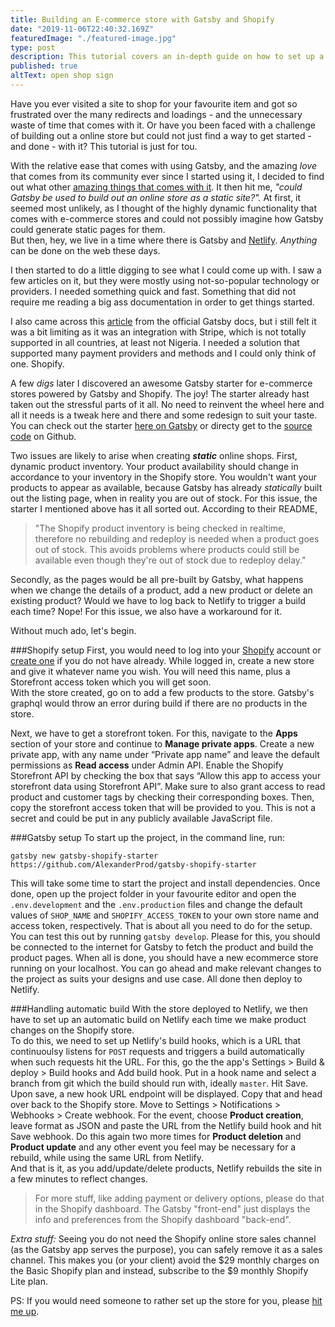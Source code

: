 ```yaml
---
title: Building an E-commerce store with Gatsby and Shopify
date: "2019-11-06T22:40:32.169Z"
featuredImage: "./featured-image.jpg"
type: post
description: This tutorial covers an in-depth guide on how to set up a static site PWA ecommerce site with Gatsby and Shopify
published: true
altText: open shop sign
---
```


Have you ever visited a site to shop for your favourite item and got so frustrated over the many redirects and loadings - and the unnecessary waste of time that comes with it. Or have you been faced with a challenge of building out a online store but could not just find a way to get started - and done - with it? This tutorial is just for tou.

With the relative ease that comes with using Gatsby, and the amazing _love_ that comes from its community ever since I started using it, I decided to find out what other [amazing things that comes with it](https://www.storyblok.com/tp/3-reasons-why-you-should-consider-gatsby-js-for-your-next-project). It then hit me, _"could Gatsby be used to build out an online store as a static site?"._  At first, it seemed most unlikely, as I thought of the highly dynamic functionality that comes with e-commerce stores and could not possibly imagine how Gatsby could generate static pages for them.<br/> But then, hey, we live in a time where there is Gatsby and [Netlify](https://netlify.com). _Anything_ can be done on the web these days.

I then started to do a little digging to see what I could come up with.  I saw a few articles on it, but they were mostly using not-so-popular technology or providers. I needed something quick and fast. Something that did not require me reading a big ass documentation in order to get things started.

I also came across this [article](https://www.gatsbyjs.org/tutorial/ecommerce-tutorial/) from the official Gatsby docs, but i still felt it was a bit limiting as it was an integration with Stripe, which is not totally supported in all countries, at least not Nigeria. I needed a solution that supported many payment providers and methods and I could only think of one. Shopify.

A few _digs_ later I discovered an awesome Gatsby starter for e-commerce stores powered by Gatsby and Shopify. The joy! The starter already hast taken out the stressful parts of it all. No need to reinvent the wheel here and all it needs is a tweak here and there and some redesign to suit your taste. You can check out the starter [here on Gatsby](https://www.gatsbyjs.org/docs/building-an-ecommerce-site-with-shopify/) or directy get to the [source code](https://github.com/AlexanderProd/gatsby-shopify-starter) on Github. 


Two issues are likely to arise when creating ___static___ online shops. First, dynamic product inventory. Your product availability should change in accordance to your inventory in the Shopify store. You wouldn't want your products to appear as available, because Gatsby has already _statically_ built out the listing page, when in reality you are out of stock. For this issue, the starter I mentioned above has it all sorted out. According to their README, 
>"The Shopify product inventory is being checked in realtime, therefore no rebuilding and redeploy is needed when a product goes out of stock. This avoids problems where products could still be available even though they're out of stock due to redeploy delay."

Secondly, as the pages would be all pre-built by Gatsby, what happens when we change the details of a product, add a new product or delete an existing product? Would we have to log back to Netlify to trigger a build each time? Nope! For this issue, we also have a workaround for it.

Without much ado, let's begin. <br/>

###Shopify setup
First, you would need to log into your [Shopify](https://shopify.com/) account or [create one](https://www.shopify.com/signup) if you do not have already. While logged in, create a new store and give it whatever name you wish. You will need this name, plus a Storefront access token which you will get soon. <br/> With the store created, go on to add a few products to the store. Gatsby's graphql would throw an error during build if there are no products in the store.

Next, we have to get a storefront token. For this, navigate to the __Apps__ section of your store and continue to __Manage private apps__. Create a new private app, with any name under “Private app name” and leave the default permissions as __Read access__ under Admin API. Enable the Shopify Storefront API by checking the box that says “Allow this app to access your storefront data using Storefront API”. Make sure to also grant access to read product and customer tags by checking their corresponding boxes. Then, copy the storefront access token that will be provided to you. This is not a secret and could be put in any publicly available JavaScript file.

###Gatsby setup
To start up the project, in the command line, run:
```
gatsby new gatsby-shopify-starter https://github.com/AlexanderProd/gatsby-shopify-starter
```
This will take some time to start the project and install dependencies. Once done, open up the project folder in your favourite editor and open the `.env.development` and the `.env.production` files and change the default values of `SHOP_NAME` and `SHOPIFY_ACCESS_TOKEN` to your own store name and access token, respectively. That is about all you need to do for the setup. You can test this out by running `gatsby develop`. Please for this, you should be connected to the internet for Gatsby to fetch the product and build the product pages. When all is done, you should have a new ecommerce store running on your localhost. You can go ahead and make relevant changes to the project as suits your designs and use case. All done then deploy to Netlify. 

###Handling automatic build
With the store deployed to Netlify, we then have to set up an automatic build on Netlify each time we make product changes on the Shopify store.<br/>
To do this, we need to set up Netlify's build hooks, which is a URL that continuoulsy listens for `POST` requests and triggers a build automatically when such requests hit the URL. For this, go the the app's Settings > Build & deploy > Build hooks and Add build hook. Put in a hook name and select a branch from git which the build should run with, ideally `master`. Hit Save. Upon save, a new hook URL endpoint will be displayed. Copy that and head over back to the Shopify store. Move to Settings > Notifications > Webhooks > Create webhook. For the event, choose __Product creation__, leave format as JSON and paste the URL from the Netlify build hook and hit Save webhook. Do this again two more times for __Product deletion__ and __Product update__ and any other event you feel may be necessary for a rebuild, while using the same URL from Netlify. 
<br/>
And that is it, as you add/update/delete products, Netlify rebuilds the site in a few minutes to reflect changes.

> For more stuff, like adding payment or delivery options, please do that in the Shopify dashboard. The Gatsby "front-end" just displays the info and preferences from the Shopify dashboard "back-end".

_Extra stuff:_ Seeing you do not need the Shopify online store sales channel (as the Gatsby app serves the purpose), you can safely remove it as a sales channel. This makes you (or your client) avoid the $29 monthly charges on the Basic Shopify plan and instead, subscribe to the $9 monthly Shopify Lite plan.

PS: If you would need someone to rather set up the store for you, please [hit me up](mailto:emeruchecole9@gmail.coom). 
